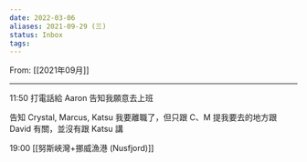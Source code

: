 ```yaml
---
date: 2022-03-06
aliases: 2021-09-29 (三)
status: Inbox
tags:
---
```


From: [[2021年09月]]

---

11:50 打電話給 Aaron 告知我願意去上班

告知 Crystal, Marcus, Katsu 我要離職了，但只跟 C、M 提我要去的地方跟 David 有關，並沒有跟 Katsu 講

19:00 [[努斯峽灣+挪威漁港 (Nusfjord)]]

